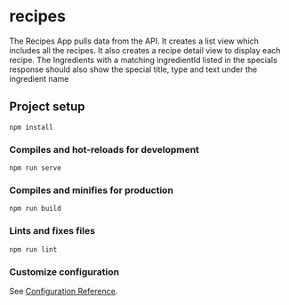 # recipes

The Recipes App pulls data from the API. It creates a list view which includes all the recipes. It also creates a recipe detail view to display each recipe. The Ingredients with a matching ingredientId listed in the specials response should also show the special title, type and text under the ingredient name

## Project setup
```
npm install
```

### Compiles and hot-reloads for development
```
npm run serve
```

### Compiles and minifies for production
```
npm run build
```

### Lints and fixes files
```
npm run lint
```

### Customize configuration
See [Configuration Reference](https://cli.vuejs.org/config/).

